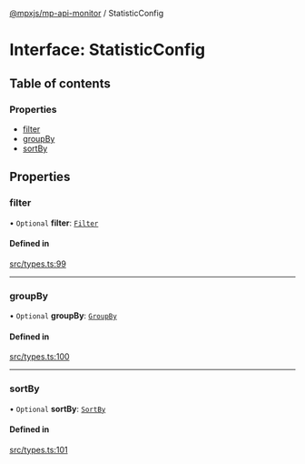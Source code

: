 [@mpxjs/mp-api-monitor](../index.md) / StatisticConfig

# Interface: StatisticConfig

## Table of contents

### Properties

- [filter](StatisticConfig.md#filter)
- [groupBy](StatisticConfig.md#groupby)
- [sortBy](StatisticConfig.md#sortby)

## Properties

### filter

• `Optional` **filter**: [`Filter`](Filter.md)

#### Defined in

[src/types.ts:99](https://github.com/mpx-ecology/mp-api-monitor/blob/008278c/src/types.ts#L99)

___

### groupBy

• `Optional` **groupBy**: [`GroupBy`](GroupBy.md)

#### Defined in

[src/types.ts:100](https://github.com/mpx-ecology/mp-api-monitor/blob/008278c/src/types.ts#L100)

___

### sortBy

• `Optional` **sortBy**: [`SortBy`](SortBy.md)

#### Defined in

[src/types.ts:101](https://github.com/mpx-ecology/mp-api-monitor/blob/008278c/src/types.ts#L101)
